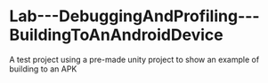 # Lab---DebuggingAndProfiling---BuildingToAnAndroidDevice
 A test project using a pre-made unity project to show an example of building to an APK
